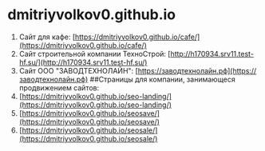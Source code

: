 # dmitriyvolkov0.github.io
1. Сайт для кафе: [https://dmitriyvolkov0.github.io/cafe/](https://dmitriyvolkov0.github.io/cafe/)
2. Сайт строительной компании ТехноСтрой: [http://h170934.srv11.test-hf.su/](http://h170934.srv11.test-hf.su/)
3. Сайт ООО "ЗАВОДТЕХНОЛАЙН": [https://заводтехнолайн.рф](https://заводтехнолайн.рф)
   ##Страницы для компании, занимающеся продвижением сайтов:  
1. [https://dmitriyvolkov0.github.io/seo-landing/](https://dmitriyvolkov0.github.io/seo-landing/)
2. [https://dmitriyvolkov0.github.io/seosave/](https://dmitriyvolkov0.github.io/seosave/)
3. [https://dmitriyvolkov0.github.io/seosale/](https://dmitriyvolkov0.github.io/seosale/)
